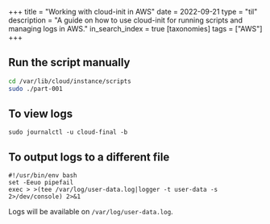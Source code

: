 +++
title = "Working with cloud-init in AWS"
date = 2022-09-21
type = "til"
description = "A guide on how to use cloud-init for running scripts and managing logs in AWS."
in_search_index = true
[taxonomies]
tags = ["AWS"]
+++

## Run the script manually

```bash
cd /var/lib/cloud/instance/scripts
sudo ./part-001
```
## To view logs

```
sudo journalctl -u cloud-final -b
```

## To output logs to a different file

```
#!/usr/bin/env bash
set -Eeuo pipefail
exec > >(tee /var/log/user-data.log|logger -t user-data -s 2>/dev/console) 2>&1
```

Logs will be available on `/var/log/user-data.log`.